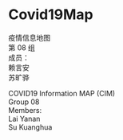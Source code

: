 # Covid19Map
疫情信息地图  
第 08 组  
成员：  
赖言安  
苏旷骅  

COVID19 Information MAP (CIM)  
Group 08  
Members:  
Lai Yanan  
Su Kuanghua  
